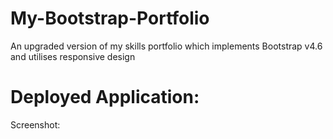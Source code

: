 # My-Bootstrap-Portfolio
An upgraded version of my skills portfolio which implements Bootstrap v4.6 and utilises responsive design

# Deployed Application:


Screenshot:
